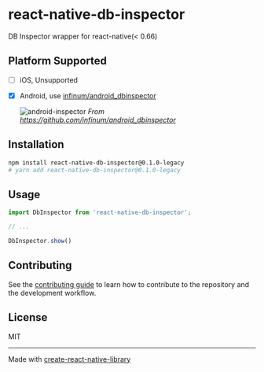 # react-native-db-inspector

DB Inspector wrapper for react-native(< 0.66)

## Platform Supported

- [ ] iOS, Unsupported
- [x] Android, use [infinum/android_dbinspector](https://github.com/infinum/android_dbinspector)

  ![android-inspector](https://raw.githubusercontent.com/infinum/android_dbinspector/master/ui.png)
  *From <https://github.com/infinum/android_dbinspector>*

## Installation

```sh
npm install react-native-db-inspector@0.1.0-legacy
# yarn add react-native-db-inspector@0.1.0-legacy
```

## Usage

```js
import DbInspector from 'react-native-db-inspector';

// ...

DbInspector.show()
```

## Contributing

See the [contributing guide](CONTRIBUTING.md) to learn how to contribute to the repository and the development workflow.

## License

MIT

---

Made with [create-react-native-library](https://github.com/callstack/react-native-builder-bob)
